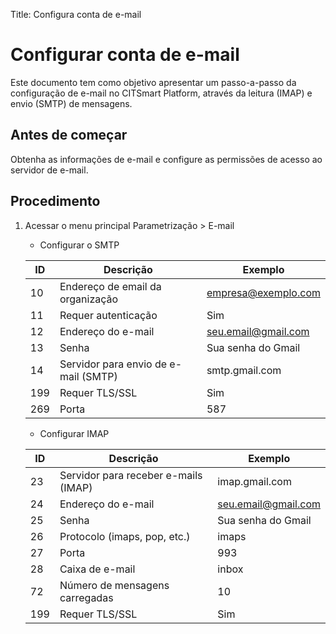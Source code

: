 Title: Configura conta de e-mail

# Configurar conta de e-mail

Este documento tem como objetivo apresentar um passo-a-passo da configuração de e-mail no CITSmart Platform, através da leitura (IMAP) e envio (SMTP) de mensagens.

Antes de começar
-------------

Obtenha as informações de e-mail e configure as permissões de acesso ao servidor de e-mail.

Procedimento
-----------

1. Acessar o menu principal Parametrização > E-mail

    - Configurar o SMTP

    |ID |Descrição | Exemplo |
    |---|----------|---------|
    |10 | Endereço de email da organização	| empresa@exemplo.com |
    |11 | Requer autenticação | Sim |
    |12 | Endereço do e-mail | seu.email@gmail.com |
    |13 | Senha | Sua senha do Gmail |
    |14 | Servidor para envio de e-mail (SMTP) | smtp.gmail.com |
    |199| Requer TLS/SSL | Sim |
    |269| Porta| 587 |


    - Configurar IMAP

    |ID | Descrição | Exemplo |
    |---|-----------|---------|
    |23 | Servidor para receber e-mails (IMAP) | imap.gmail.com |
    |24 | Endereço do e-mail | seu.email@gmail.com |
    |25 | Senha | Sua senha do Gmail |
    |26 | Protocolo (imaps, pop, etc.) | imaps |
    |27 | Porta | 993 |
    |28 | Caixa de e-mail | inbox |
    |72 | Número de mensagens carregadas | 10 |
    |199| Requer TLS/SSL | Sim |

	
<!-- !!! tip "About"

    <b>Product/Version:</b> CITSmart | 9.00 &nbsp;&nbsp;
    <b>Updated:</b>01/22/2021 - João Pelles  
	
